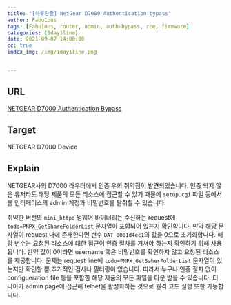 ```yaml
---
title: "[하루한줄] NetGear D7000 Authentication bypass"
author: Fabu1ous
tags: [Fabu1ous, router, admin, auth-bypass, rce, firmware]
categories: [1day1line]
date: 2021-09-07 14:00:00
cc: true
index_img: /img/1day1line.png


---
```




## URL

[NETGEAR D7000 Authentication Bypass](https://ssd-disclosure.com/ssd-advisory-netgear-d7000-authentication-bypass/)



## **Target**

NETGEAR D7000 Device



## **Explain**

NETGEAR사의 D7000 라우터에서 인증 우회 취약점이 발견되었습니다. 인증 되지 않은 유저라도 해당 제품의 모든 리소스에 접근할 수 있기 때문에  `setup.cgi` 파일 등에서 웹 인터페이스의 admin 계정과 비밀번호를 탈취할 수 있습니다. 

취약한 버전의 `mini_httpd` 펌웨어 바이너리는 수신하는 request에 `todo=PNPX_GetShareFolderList` 문자열이 포함되어 있는지 확인합니다. 만약 해당 문자열이 request 내에 존재한다면 변수 `DAT_0001d4ec1`의 값을 0으로 초기화합니다. 해당 변수는 요청된 리소스에 대한 접근이 인증 절차를 거쳐야 하는지 확인하기 위해 사용됩니다. 만약 값이 0이라면 username 혹은 비밀번호를 확인하지 않고 요청된 리소스를 제공합니다. 문제는 request line에 `todo=PNPX_GetSaherFolderList` 문자열이 있는지만 확인할 뿐 추가적인 검사나 필터링이 없습니다. 따라서 누구나 인증 절차 없이 configueration file 등을 포함한 해당 제품의 모든 파일을 다운 받을 수 있습니다. 더 나아가 admin page에 접근해 telnet을 활성화하는 것으로 원격 코드 실행 또한 가능합니다.